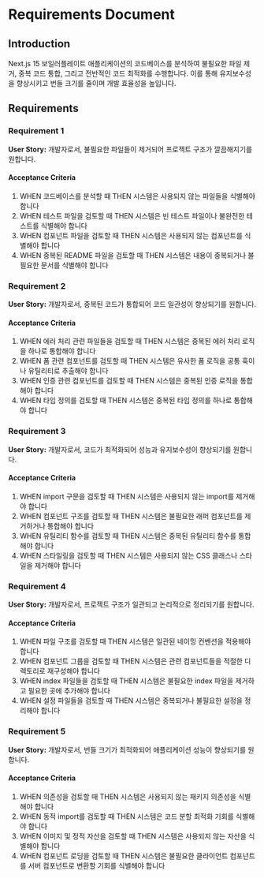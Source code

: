 # Requirements Document

## Introduction

Next.js 15 보일러플레이트 애플리케이션의 코드베이스를 분석하여 불필요한 파일 제거, 중복 코드 통합,
그리고 전반적인 코드 최적화를 수행합니다. 이를 통해 유지보수성을 향상시키고 번들 크기를 줄이며 개발
효율성을 높입니다.

## Requirements

### Requirement 1

**User Story:** 개발자로서, 불필요한 파일들이 제거되어 프로젝트 구조가 깔끔해지기를 원합니다.

#### Acceptance Criteria

1. WHEN 코드베이스를 분석할 때 THEN 시스템은 사용되지 않는 파일들을 식별해야 합니다
2. WHEN 테스트 파일을 검토할 때 THEN 시스템은 빈 테스트 파일이나 불완전한 테스트를 식별해야 합니다
3. WHEN 컴포넌트 파일을 검토할 때 THEN 시스템은 사용되지 않는 컴포넌트를 식별해야 합니다
4. WHEN 중복된 README 파일을 검토할 때 THEN 시스템은 내용이 중복되거나 불필요한 문서를 식별해야
   합니다

### Requirement 2

**User Story:** 개발자로서, 중복된 코드가 통합되어 코드 일관성이 향상되기를 원합니다.

#### Acceptance Criteria

1. WHEN 에러 처리 관련 파일들을 검토할 때 THEN 시스템은 중복된 에러 처리 로직을 하나로 통합해야
   합니다
2. WHEN 폼 관련 컴포넌트를 검토할 때 THEN 시스템은 유사한 폼 로직을 공통 훅이나 유틸리티로 추출해야
   합니다
3. WHEN 인증 관련 컴포넌트를 검토할 때 THEN 시스템은 중복된 인증 로직을 통합해야 합니다
4. WHEN 타입 정의를 검토할 때 THEN 시스템은 중복된 타입 정의를 하나로 통합해야 합니다

### Requirement 3

**User Story:** 개발자로서, 코드가 최적화되어 성능과 유지보수성이 향상되기를 원합니다.

#### Acceptance Criteria

1. WHEN import 구문을 검토할 때 THEN 시스템은 사용되지 않는 import를 제거해야 합니다
2. WHEN 컴포넌트 구조를 검토할 때 THEN 시스템은 불필요한 래퍼 컴포넌트를 제거하거나 통합해야 합니다
3. WHEN 유틸리티 함수를 검토할 때 THEN 시스템은 중복된 유틸리티 함수를 통합해야 합니다
4. WHEN 스타일링을 검토할 때 THEN 시스템은 사용되지 않는 CSS 클래스나 스타일을 제거해야 합니다

### Requirement 4

**User Story:** 개발자로서, 프로젝트 구조가 일관되고 논리적으로 정리되기를 원합니다.

#### Acceptance Criteria

1. WHEN 파일 구조를 검토할 때 THEN 시스템은 일관된 네이밍 컨벤션을 적용해야 합니다
2. WHEN 컴포넌트 그룹을 검토할 때 THEN 시스템은 관련 컴포넌트들을 적절한 디렉토리로 재구성해야
   합니다
3. WHEN index 파일들을 검토할 때 THEN 시스템은 불필요한 index 파일을 제거하고 필요한 곳에 추가해야
   합니다
4. WHEN 설정 파일들을 검토할 때 THEN 시스템은 중복되거나 불필요한 설정을 정리해야 합니다

### Requirement 5

**User Story:** 개발자로서, 번들 크기가 최적화되어 애플리케이션 성능이 향상되기를 원합니다.

#### Acceptance Criteria

1. WHEN 의존성을 검토할 때 THEN 시스템은 사용되지 않는 패키지 의존성을 식별해야 합니다
2. WHEN 동적 import를 검토할 때 THEN 시스템은 코드 분할 최적화 기회를 식별해야 합니다
3. WHEN 이미지 및 정적 자산을 검토할 때 THEN 시스템은 사용되지 않는 자산을 식별해야 합니다
4. WHEN 컴포넌트 로딩을 검토할 때 THEN 시스템은 불필요한 클라이언트 컴포넌트를 서버 컴포넌트로
   변환할 기회를 식별해야 합니다
